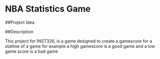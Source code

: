 # NBA Statistics Game

##Project Idea


##Description

This project for INST326, is a game designed to create a gamescore for a statline of a game for example a high gamescore is a good game and a low game score is a bad game 
 
